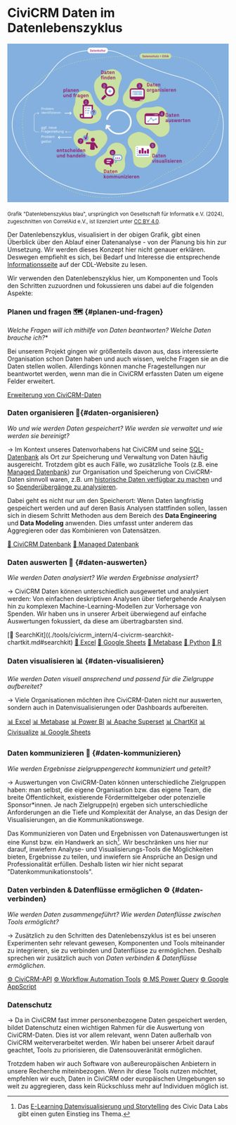# CiviCRM Daten im Datenlebenszyklus

<figure style="margin: 0">
<p>
  <img src="./images/datenlebenszyklus.png" alt="Darstellung der sieben Schritte des Datenlebenszyklus: planen &fragen, Daten finden, Daten organisieren, Daten auswerten, Daten visualiseren, Daten kommunizieren, entscheiden und handeln. Der Zyklus fängt dann wieder von vorne an. Rahmenthemen sind Datenschutz & Ethik sowie Datenkultur.">
  <figcaption><small>Grafik "Datenlebenszyklus blau", ursprünglich von Gesellschaft für Informatik e.V. (2024), zugeschnitten von CorrelAid e.V., ist lizenziert unter <a href="https://creativecommons.org/licenses/by/4.0/deed.de">CC BY 4.0</a>.</small></figcaption>
  </p>
</figure>

Der Datenlebenszyklus, visualisiert in der obigen Grafik, gibt einen Überblick über den Ablauf einer Datenanalyse - von der Planung bis hin zur Umsetzung. Wir werden dieses Konzept hier nicht genauer erklären. Deswegen empfiehlt es sich, bei Bedarf und Interesse die entsprechende [Informationsseite]([Datenlebenszyklus](https://civic-data.de/datenlebenszyklus/)) auf der CDL-Website zu lesen.

Wir verwenden den Datenlebenszyklus hier, um Komponenten und Tools den Schritten zuzuordnen und fokussieren uns dabei auf die folgenden Aspekte:

### Planen und fragen 🗺️ {#planen-und-fragen}
*Welche Fragen will ich mithilfe von Daten beantworten? Welche Daten brauche ich?**

Bei unserem Projekt gingen wir größenteils davon aus, dass interessierte Organisation schon Daten haben und auch wissen, welche Fragen sie an die Daten stellen wollen. Allerdings können manche Fragestellungen nur beantwortet werden, wenn man die in CiviCRM erfassten Daten um eigene Felder erweitert. 

[Erweiterung von CiviCRM-Daten](./tools/civicrm_intern/1-erweiterung-datengrundlage.md)

### Daten organisieren 💾{#daten-organisieren}
*Wo und wie werden Daten gespeichert? Wie werden sie verwaltet und wie werden sie bereinigt?*

&rarr; Im Kontext unseres Datenvorhabens hat CiviCRM und seine [SQL-Datenbank](./tools/civicrm_intern/2-civicrm-datenbank.md) als Ort zur Speicherung und Verwaltung von Daten häufig ausgereicht. Trotzdem gibt es auch Fälle, wo zusätzliche Tools (z.B. eine [Managed Datenbank](./tools/managed-datenbank.md)) zur Organisation und Speicherung von CiviCRM-Daten sinnvoll waren, z.B. um [historische Daten verfügbar zu machen]() und so [Spenderübergänge zu analysieren]().

Dabei geht es nicht nur um den Speicherort: Wenn Daten langfristig gespeichert werden und auf deren Basis Analysen stattfinden sollen, lassen sich in diesem Schritt Methoden aus dem Bereich des **Data Engineering** und **Data Modeling** anwenden. Dies umfasst unter anderem das Aggregieren oder das Kombinieren von Datensätzen.

[💾 CiviCRM Datenbank](./tools/civicrm_intern/2-civicrm-datenbank.md) [💾 Managed Datenbank](./tools/managed-datenbank.md) 

### Daten auswerten 🔢  {#daten-auswerten}
*Wie werden Daten analysiert? Wie werden Ergebnisse analysiert?*

&rarr; CiviCRM Daten können unterschiedlich ausgewertet und analysiert werden: Von einfachen deskriptiven Analysen über tiefergehende Analysen hin zu komplexen Machine-Learning-Modellen zur Vorhersage von Spenden. Wir haben uns in unserer Arbeit überwiegend auf einfache Auswertungen fokussiert, da diese am übertragbarsten sind. 

[🔢 SearchKit]((./tools/civicrm_intern/4-civicrm-searchkit-chartkit.md#searchkit) [🔢 Excel](./tools/excel.md) [🔢 Google Sheets](./tools/google-workspace.md#google-sheets) [🔢 Metabase](./tools/bi-tools.md#metabase) [🔢 Python](./tools/python-und-r.md#python) [🔢 R](./tools/python-und-r.md#r) 


### Daten visualisieren 📊 {#daten-visualisieren}
*Wie werden Daten visuell ansprechend und passend für die Zielgruppe aufbereitet?*

&rarr; Viele Organisationen möchten ihre CiviCRM-Daten nicht nur auswerten, sondern auch in Datenvisualisierungen oder Dashboards aufbereiten. 

[📊 Excel](./tools/tabellenkalkulation.md) [📊 Metabase](./tools/bi-tools.md#metabase) [📊 Power BI](./tools/bi-tools.md#power-bi) [📊 Apache Superset](./tools/bi-tools.md#superset) [📊 ChartKit](./tools/searchkit-chartkit.md#chartkit) [📊 Civisualize](./tools/civicrm-weitere-tools.md#civisualize) [📊 Google Sheets](./tools/google-workspace.md#google-sheets) 

### Daten kommunizieren 💬 {#daten-kommunizieren}
*Wie werden Ergebnisse zielgruppengerecht kommuniziert und geteilt?*

&rarr; Auswertungen von CiviCRM-Daten können unterschiedliche Zielgruppen haben: man selbst, die eigene Organisation bzw. das eigene Team, die breite Öffentlichkeit, existierende Fördermittelgeber oder potenzielle Sponsor\*innen. Je nach Zielgruppe(n) ergeben sich unterschiedliche Anforderungen an die Tiefe und Komplexität der Analyse, an das Design der Visualisierungen, an die Kommunikationswege.

Das Kommunizieren von Daten und Ergebnissen von Datenauswertungen ist eine Kunst bzw. ein Handwerk an sich[^note-datastorytelling]. Wir beschränken uns hier nur darauf, inwiefern Analyse- und Visualisierungs-Tools die Möglichkeiten bieten, Ergebnisse zu teilen, und inwiefern sie Ansprüche an Design und Professionalität erfüllen. Deshalb listen wir hier nicht separat "Datenkommunikationstools".

[^note-datastorytelling]: Das [E-Learning Datenvisualisierung und Storytelling](https://civic-data.de/bildungsangebote/e-learning-datenvisualisierung-und-storytelling/) des Civic Data Labs gibt einen guten Einstieg ins Thema. 

### Daten verbinden & Datenflüsse ermöglichen ⚙️ {#daten-verbinden}
*Wie werden Daten zusammengeführt? Wie werden Datenflüsse zwischen Tools ermöglicht?*

&rarr; Zusätzlich zu den Schritten des Datenlebenszyklus ist es bei unseren Experimenten sehr relevant gewesen, Komponenten und Tools miteinander zu integrieren, sie zu verbinden und Datenflüsse zu ermöglichen. Deshalb sprechen wir zusätzlich auch von *Daten verbinden & Datenflüsse ermöglichen*. 

[⚙️ CiviCRM-API](./tools/civicrm-api.md) [⚙️ Workflow Automation Tools](./tools/workflow-tools.md) [⚙️ MS Power Query](./tools/tabellenkalkulation.md#power-query) [⚙️ Google AppScript](./tools/google-workspace.md#google-appscript)

### Datenschutz
&rarr; Da in CiviCRM fast immer personenbezogene Daten gespeichert werden, bildet Datenschutz einen wichtigen Rahmen für die Auswertung von CiviCRM-Daten. Dies ist vor allem relevant, wenn Daten außerhalb von CiviCRM weiterverarbeitet werden. Wir haben bei unserer Arbeit darauf geachtet, Tools zu priorisieren, die Datensouveränität ermöglichen.

Trotzdem haben wir auch Software von außereuropäischen Anbietern in unsere Recherche miteinbezogen. Wenn ihr diese Tools nutzen möchtet, empfehlen wir euch, Daten in CiviCRM oder europäischen Umgebungen so weit zu aggregieren, dass kein Rückschluss mehr auf Individuen möglich ist.
